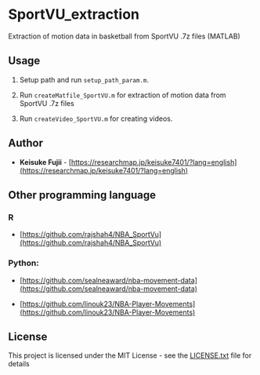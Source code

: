 # SportVU_extraction
Extraction of motion data in basketball from SportVU .7z files
 (MATLAB)

## Usage
1. Setup path and run `setup_path_param.m`.
2. Run `createMatfile_SportVU.m` for extraction of motion data from SportVU .7z files


3. Run `createVideo_SportVU.m` for creating videos.

## Author

*  **Keisuke Fujii** - [https://researchmap.jp/keisuke7401/?lang=english](https://researchmap.jp/keisuke7401/?lang=english)


## Other programming language
### R
* [https://github.com/rajshah4/NBA_SportVu](https://github.com/rajshah4/NBA_SportVu)

### Python: 
* [https://github.com/sealneaward/nba-movement-data](https://github.com/sealneaward/nba-movement-data)


* [https://github.com/linouk23/NBA-Player-Movements](https://github.com/linouk23/NBA-Player-Movements)

## License

This project is licensed under the MIT License - see the [LICENSE.txt](LICENSE.txt) file for details
